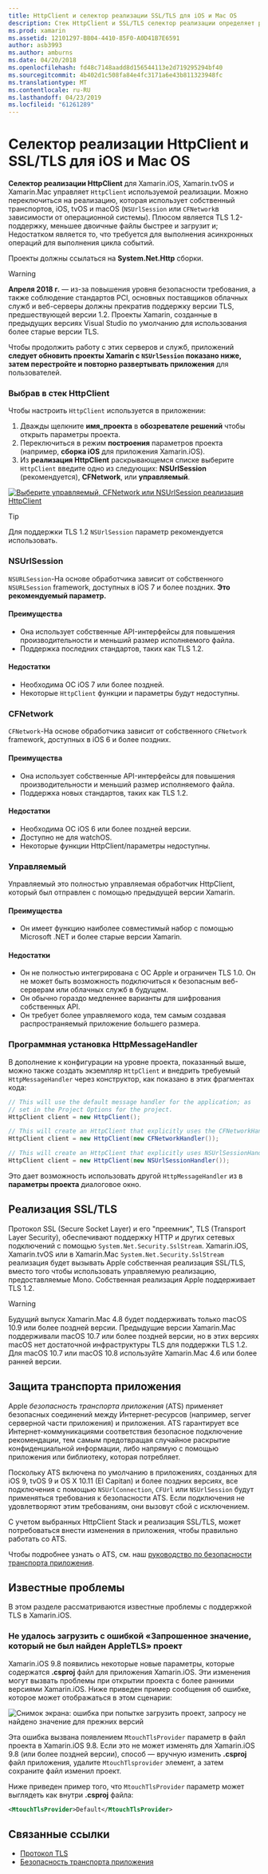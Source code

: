 ```yaml
---
title: HttpClient и селектор реализации SSL/TLS для iOS и Mac OS
description: Стек HttpClient и SSL/TLS селектор реализации определяет реализации HttpClient и SSL/TLS, который будет использоваться приложения Xamarin iOS, tvOS и macOS.
ms.prod: xamarin
ms.assetid: 12101297-BB04-4410-85F0-A0D41B7E6591
author: asb3993
ms.author: amburns
ms.date: 04/20/2018
ms.openlocfilehash: fd48c7148aadd8d156544113e2d719295294bf40
ms.sourcegitcommit: 4b402d1c508fa84e4fc3171a6e43b811323948fc
ms.translationtype: MT
ms.contentlocale: ru-RU
ms.lasthandoff: 04/23/2019
ms.locfileid: "61261289"
---
```

# <a name="httpclient-and-ssltls-implementation-selector-for-iosmacos"></a>Селектор реализации HttpClient и SSL/TLS для iOS и Mac OS

**Селектор реализации HttpClient** для Xamarin.iOS, Xamarin.tvOS и Xamarin.Mac управляет `HttpClient` используемой реализации. Можно переключиться на реализацию, которая использует собственный транспортов, iOS, tvOS и macOS (`NSUrlSession` или `CFNetwork`в зависимости от операционной системы). Плюсом является TLS 1.2-поддержку, меньшее двоичные файлы быстрее и загрузит и; Недостатком является то, что требуется для выполнения асинхронных операций для выполнения цикла событий.

Проекты должны ссылаться на **System.Net.Http** сборки.

> [!WARNING]
> **Апреля 2018 г.** — из-за повышения уровня безопасности требования, а также соблюдение стандартов PCI, основных поставщиков облачных служб и веб-серверы должны прекратив поддержку версии TLS, предшествующей версии 1.2.  Проекты Xamarin, созданные в предыдущих версиях Visual Studio по умолчанию для использования более старые версии TLS.
>
> Чтобы продолжить работу с этих серверов и служб, приложений **следует обновить проекты Xamarin с `NSUrlSession` показано ниже, затем перестройте и повторно развертывать приложения** для пользователей.

### <a name="selecting-an-httpclient-stack"></a>Выбрав в стек HttpClient

Чтобы настроить `HttpClient` используется в приложении:

1. Дважды щелкните **имя_проекта** в **обозревателе решений** чтобы открыть параметры проекта.
2. Переключиться в режим **построения** параметров проекта (например, **сборка iOS** для приложения Xamarin.iOS).
3. Из **реализация HttpClient** раскрывающемся списке выберите `HttpClient` введите одно из следующих: **NSUrlSession** (рекомендуется), **CFNetwork**, или **управляемый**.

[![Выберите управляемый, CFNetwork или NSUrlSession реализация HttpClient](http-stack-images/http-xs-sml.png)](http-stack-images/http-xs.png#lightbox)

> [!TIP]
> Для поддержки TLS 1.2 `NSUrlSession` параметр рекомендуется использовать.

### <a name="nsurlsession"></a>NSUrlSession

`NSURLSession`-На основе обработчика зависит от собственного `NSURLSession` framework, доступных в iOS 7 и более поздних. 
**Это рекомендуемый параметр.**

#### <a name="pros"></a>Преимущества

- Она использует собственные API-интерфейсы для повышения производительности и меньший размер исполняемого файла.
- Поддержка последних стандартов, таких как TLS 1.2.

#### <a name="cons"></a>Недостатки

- Необходима ОС iOS 7 или более поздней.
- Некоторые `HttpClient` функции и параметры будут недоступны.

### <a name="cfnetwork"></a>CFNetwork

`CFNetwork`-На основе обработчика зависит от собственного `CFNetwork` framework, доступных в iOS 6 и более поздних.

#### <a name="pros"></a>Преимущества

- Она использует собственные API-интерфейсы для повышения производительности и меньший размер исполняемого файла.
- Поддержка новых стандартов, таких как TLS 1.2.

#### <a name="cons"></a>Недостатки

- Необходима ОС iOS 6 или более поздней версии.
- Доступно не для watchOS.
- Некоторые функции HttpClient/параметры недоступны.

### <a name="managed"></a>Управляемый

Управляемый это полностью управляемая обработчик HttpClient, который был отправлен с помощью предыдущей версии Xamarin.

#### <a name="pros"></a>Преимущества

- Он имеет функцию наиболее совместимый набор с помощью Microsoft .NET и более старые версии Xamarin.

#### <a name="cons"></a>Недостатки

- Он не полностью интегрирована с ОС Apple и ограничен TLS 1.0. Он не может быть возможность подключиться к безопасным веб-серверам или облачных служб в будущем.
- Он обычно гораздо медленнее варианты для шифрования собственных API.
- Он требует более управляемого кода, тем самым создавая распространяемый приложение большего размера.

### <a name="programmatically-setting-the-httpmessagehandler"></a>Программная установка HttpMessageHandler

В дополнение к конфигурации на уровне проекта, показанный выше, можно также создать экземпляр `HttpClient` и внедрить требуемый `HttpMessageHandler` через конструктор, как показано в этих фрагментах кода:

```csharp
// This will use the default message handler for the application; as
// set in the Project Options for the project.
HttpClient client = new HttpClient();

// This will create an HttpClient that explicitly uses the CFNetworkHandler
HttpClient client = new HttpClient(new CFNetworkHandler());

// This will create an HttpClient that explicitly uses NSUrlSessionHandler
HttpClient client = new HttpClient(new NSUrlSessionHandler());
```

Это дает возможность использовать другой `HttpMessageHandler` из в **параметры проекта** диалоговое окно.

## <a name="ssltls-implementation"></a>Реализация SSL/TLS

Протокол SSL (Secure Socket Layer) и его "преемник", TLS (Transport Layer Security), обеспечивают поддержку HTTP и других сетевых подключений с помощью `System.Net.Security.SslStream`. Xamarin.iOS, Xamarin.tvOS или в Xamarin.Mac `System.Net.Security.SslStream` реализация будет вызывать Apple собственная реализация SSL/TLS, вместо того чтобы использовать управляемую реализацию, предоставляемые Mono. Собственная реализация Apple поддерживает TLS 1.2.

> [!WARNING]
> Будущий выпуск Xamarin.Mac 4.8 будет поддерживать только macOS 10.9 или более поздней версии.
> Предыдущие версии Xamarin.Mac поддерживали macOS 10.7 или более поздней версии, но в этих версиях macOS нет достаточной инфраструктуры TLS для поддержки TLS 1.2. Для macOS 10.7 или macOS 10.8 используйте Xamarin.Mac 4.6 или более ранней версии.

## <a name="app-transport-security"></a>Защита транспорта приложения

Apple _безопасность транспорта приложения_ (ATS) применяет безопасных соединений между Интернет-ресурсов (например, server серверной части приложения) и приложения. ATS гарантирует все Интернет-коммуникациями соответствия безопасное подключение рекомендации, тем самым предотвращая случайное раскрытие конфиденциальной информации, либо напрямую с помощью приложения или библиотеку, которая потребляет.

Поскольку ATS включена по умолчанию в приложениях, созданных для iOS 9, tvOS 9 и OS X 10.11 (El Capitan) и более поздних версиях, все подключения с помощью `NSUrlConnection`, `CFUrl` или `NSUrlSession` будут применяться требования к безопасности ATS. Если подключения не удовлетворяют этим требованиям, они вызовут сбой с исключением.

С учетом выбранных HttpClient Stack и реализация SSL/TLS, может потребоваться внести изменения в приложения, чтобы правильно работать со ATS.

Чтобы подробнее узнать о ATS, см. наш [руководство по безопасности транспорта приложения](~/ios/app-fundamentals/ats.md).

## <a name="known-issues"></a>Известные проблемы

В этом разделе рассматриваются известные проблемы с поддержкой TLS в Xamarin.iOS.

### <a name="project-failed-to-load-with-error-requested-value-appletls-wasnt-found"></a>Не удалось загрузить с ошибкой «Запрошенное значение, который не был найден AppleTLS» проект

Xamarin.iOS 9.8 появились некоторые новые параметры, которые содержатся **.csproj** файл для приложения Xamarin.iOS. Эти изменения могут вызвать проблемы при открытии проекта с более ранними версиями Xamarin.iOS. Ниже приведен пример сообщения об ошибке, которое может отображаться в этом сценарии:

![Снимок экрана: ошибка при попытке загрузить проект, запросу не найдено значение для прежних версий](http-stack-images/tlserror-xs.png)

Эта ошибка вызвана появлением `MtouchTlsProvider` параметр в файл проекта в Xamarin.iOS 9.8. Если это не может изменять для Xamarin.iOS 9.8 (или более поздней версии), способ — вручную изменить **.csproj** файл приложения, удалите `MtouchTlsprovider` элемент, а затем сохраните файл изменил проект.

Ниже приведен пример того, что `MtouchTlsProvider` параметр может выглядеть как внутри **.csproj** файла:

```xml
<MtouchTlsProvider>Default</MtouchTlsProvider>
```

## <a name="related-links"></a>Связанные ссылки

- [Протокол TLS](~/cross-platform/app-fundamentals/transport-layer-security.md)
- [Безопасность транспорта приложения](~/ios/app-fundamentals/ats.md)
